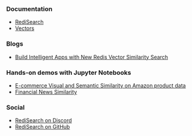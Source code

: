 ### Documentation
* [RediSearch](https://redis.io/docs/interact/search-and-query/)
* [Vectors](https://redis.io/docs/interact/search-and-query/advanced-concepts/vectors/)

### Blogs
* [Build Intelligent Apps with
New Redis Vector Similarity Search](https://redis.com/blog/build-intelligent-apps-redis-vector-similarity-search/)

### Hands-on demos with Jupyter Notebooks
* [E-commerce Visual and Semantic Similarity on Amazon product data](https://github.com/RedisAI/vecsim-demo)
* [Financial News Similarity](https://github.com/RedisAI/financial-news)

### Social
- [RediSearch on Discord](https://discord.com/channels/697882427875393627/732335216068132995)
- [RediSearch on GitHub](https://github.com/RediSearch/RediSearch)
